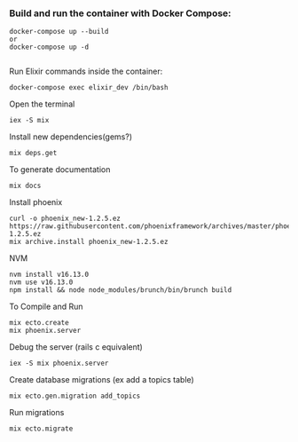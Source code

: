 ### Build and run the container with Docker Compose:

```
docker-compose up --build
or
docker-compose up -d


```

Run Elixir commands inside the container:

```
docker-compose exec elixir_dev /bin/bash
```

Open the terminal
```
iex -S mix
```

Install new dependencies(gems?)
```
mix deps.get
```

To generate documentation
```
mix docs
```

Install phoenix
```
curl -o phoenix_new-1.2.5.ez https://raw.githubusercontent.com/phoenixframework/archives/master/phoenix_new-1.2.5.ez
mix archive.install phoenix_new-1.2.5.ez
```

NVM
```
nvm install v16.13.0
nvm use v16.13.0
npm install && node node_modules/brunch/bin/brunch build
```

To Compile and Run
```
mix ecto.create
mix phoenix.server
```

Debug the server (rails c equivalent)
```
iex -S mix phoenix.server
```


Create database migrations (ex add a topics table)
```
mix ecto.gen.migration add_topics
```
Run migrations
```
mix ecto.migrate
```
